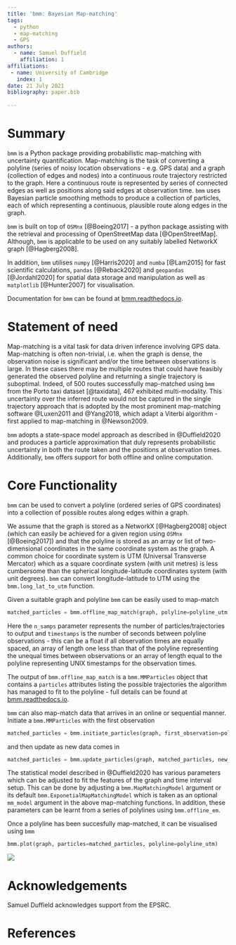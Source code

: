 ```yaml
---
title: 'bmm: Bayesian Map-matching'
tags:
  - python
  - map-matching
  - GPS
authors:
  - name: Samuel Duffield
    affiliation: 1
affiliations:
 - name: University of Cambridge
   index: 1
date: 21 July 2021
bibliography: paper.bib
   
---
```


# Summary

`bmm` is a Python package providing probabilistic map-matching with uncertainty quantification.
Map-matching is the task of converting a polyline (series of noisy location observations - e.g. GPS data)
and a graph (collection of edges and nodes) into a continuous route trajectory restricted to the graph. Here a
continuous route is represented by series of connected edges as well as positions along said edges at
observation time. `bmm` uses Bayesian particle smoothing methods to produce a collection of particles, each of which
representing a continuous, plausible route along edges in the graph.

`bmm` is built on top of `OSMnx` [@Boeing2017] - a python package assisting with the retrieval and processing
of OpenStreetMap data [@OpenStreetMap]. Although, `bmm` is applicable to be used on any suitably
labelled NetworkX graph [@Hagberg2008].

In addition, `bmm` utilises `numpy` [@Harris2020] and `numba` [@Lam2015] for fast scientific calculations,
`pandas` [@Reback2020] and `geopandas` [@Jordahl2020] for spatial data storage and manipulation
as well as `matplotlib` [@Hunter2007] for visualisation.

Documentation for `bmm` can be found at [bmm.readthedocs.io](https://bmm.readthedocs.io/en/latest/).


# Statement of need

Map-matching is a vital task for data driven inference involving GPS data.
Map-matching is often non-trivial, i.e. when the graph is dense, the observation noise is significant
and/or the time between observations is large. In these cases there may be multiple routes
that could have feasibly generated the observed polyline and returning a single trajectory is suboptimal.
Indeed, of 500 routes successfully map-matched using `bmm` from the Porto taxi dataset [@taxidata], 467 exhibited
multi-modality. This uncertainty over the inferred route would not be captured in the single trajectory
approach that is adopted by the most prominent map-matching software @Luxen2011 and @Yang2018, which adapt a Viterbi
algorithm - first applied to map-matching in @Newson2009.

`bmm` adopts a state-space model approach as described in @Duffield2020
and produces a particle approximation that duly represents probabilistic
uncertainty in both the route taken and the positions at observation times. Additionally, `bmm` offers
support for both offline and online computation.


# Core Functionality

`bmm` can be used to convert a polyline (ordered series of GPS coordinates) into a collection of possible routes
along edges within a graph.

We assume that the graph is stored as a NetworkX [@Hagberg2008] object (which can easily be
achieved for a given region using `OSMnx` [@Boeing2017]) and that the polyline is stored as an array or list of
two-dimensional coordinates in the same coordinate system as the graph. A common choice for coordinate system
is UTM (Universal Transverse Mercator) which as a square coordinate system (with unit metres) is less
cumbersome than the spherical longitude-latitude coordinates system (with unit degrees). `bmm` can convert
longitude-latitude to UTM using the `bmm.long_lat_to_utm` function.

Given a suitable graph and polyline `bmm` can be easily used to map-match
```python
matched_particles = bmm.offline_map_match(graph, polyline=polyline_utm, n_samps=100, timestamps=15)
```
Here the `n_samps` parameter represents the number of particles/trajectories to output and `timestamps` is the
number of seconds between polyline observations - this can be a float if all observation times are equally spaced,
an array of length one less than that of the polyline representing the unequal times between observations or an 
array of length equal to the polyline representing UNIX timestamps for the observation times.

The output of `bmm.offline_map_match` is a `bmm.MMParticles` object that contains a `particles` attributes listing
the possible trajectories the algorithm has managed to fit to the polyline - full details can be found at
[bmm.readthedocs.io](https://bmm.readthedocs.io/en/latest/).

`bmm` can also map-match data that arrives in an online or sequential manner. Initiate a `bmm.MMParticles`
with the first observation
```python
matched_particles = bmm.initiate_particles(graph, first_observation=polyline_utm[0], n_samps=100)
```
and then update as new data comes in
```python
matched_particles = bmm.update_particles(graph, matched_particles, new_observation=polyline_utm[1], time_interval=15)
```

The statistical model described in @Duffield2020 has various parameters which can be adjusted to fit the features
of the graph and time interval setup. This can be done by adjusting a `bmm.MapMatchingModel` argument or its
default `bmm.ExponetialMapMatchingModel` which is taken as an optional `mm_model` argument in the above
map-matching functions. In addition, these parameters can be learnt from a series of polylines using `bmm.offline_em`. 

Once a polyline has been succesfully map-matched, it can be visualised using `bmm`
```python
bmm.plot(graph, particles=matched_particles, polyline=polyline_utm)
```
![](https://github.com/SamDuffield/bmm/blob/master/simulations/porto/test_route.png)



# Acknowledgements

Samuel Duffield acknowledges support from the EPSRC.


# References